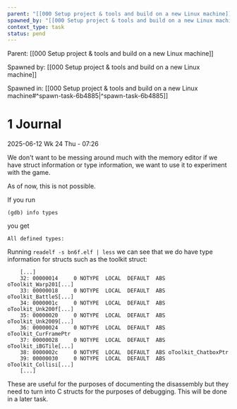 ```yaml
---
parent: "[[000 Setup project & tools and build on a new Linux machine]]"
spawned_by: "[[000 Setup project & tools and build on a new Linux machine]]"
context_type: task
status: pend
---
```


Parent: [[000 Setup project & tools and build on a new Linux machine]]

Spawned by: [[000 Setup project & tools and build on a new Linux machine]] 

Spawned in: [[000 Setup project & tools and build on a new Linux machine#^spawn-task-6b4885|^spawn-task-6b4885]]

# 1 Journal

2025-06-12 Wk 24 Thu - 07:26

We don't want to be messing around much with the memory editor if we have struct information or type information, we want to use it to experiment with the game. 

As of now, this is not possible. 

If you run

```
(gdb) info types
```

you get

```
All defined types:
```

Running `readelf -s bn6f.elf | less` we can see that we do have type information for structs such as the toolkit struct:

```
	[...]
	32: 00000014     0 NOTYPE  LOCAL  DEFAULT  ABS oToolkit_Warp201[...]
    33: 00000018     0 NOTYPE  LOCAL  DEFAULT  ABS oToolkit_BattleS[...]
    34: 0000001c     0 NOTYPE  LOCAL  DEFAULT  ABS oToolkit_Unk200f[...]
    35: 00000020     0 NOTYPE  LOCAL  DEFAULT  ABS oToolkit_Unk2009[...]
    36: 00000024     0 NOTYPE  LOCAL  DEFAULT  ABS oToolkit_CurFramePtr
    37: 00000028     0 NOTYPE  LOCAL  DEFAULT  ABS oToolkit_iBGTile[...]
    38: 0000002c     0 NOTYPE  LOCAL  DEFAULT  ABS oToolkit_ChatboxPtr
    39: 00000030     0 NOTYPE  LOCAL  DEFAULT  ABS oToolkit_Collisi[...]
	[...]
```

These are useful for the purposes of documenting the disassembly but they need to turn into C structs for the purposes of debugging. This will be done in a later task.
